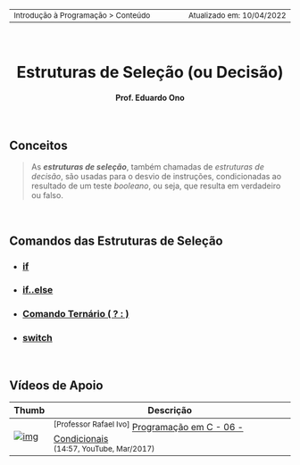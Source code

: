 <table>
<tr>
<td align="left" width="8000">
  <small>Introdução à Programação > Conteúdo</small>
</td>
<td align="right">
  <small>Atualizado&nbsp;em:&nbsp;10/04/2022</small>
</td>
</tr>
</table>

<br>

<h1 align="center">
Estruturas de Seleção (ou Decisão)
</h1>
<h4 align="center">
Prof. Eduardo Ono
</h4>

<br>

## Conceitos

> As ___estruturas de seleção___, também chamadas de _estruturas de decisão_, são usadas para o desvio de instruções, condicionadas ao resultado de um teste _booleano_, ou seja, que resulta em verdadeiro ou falso.

<br>

## Comandos das Estruturas de Seleção

* ### [if](./if/README.md)

* ### [if..else](./if-else/README.md)

* ### [Comando Ternário ( ? : )](./comando-ternario/README.md)

* ### [switch](./switch/README.md)

<br>

## Vídeos de Apoio

| Thumb | Descrição |
| --- | --- |
| [![img](https://img.youtube.com/vi/12XEASpEQ0w/default.jpg)](https://youtu.be/12XEASpEQ0w) | <sup>[Professor Rafael Ivo]</sup> [Programação em C - 06 - Condicionais](https://www.youtube.com/watch?v=12XEASpEQ0w)<br><sub>(14:57, YouTube, Mar/2017)</sub>

<br>
